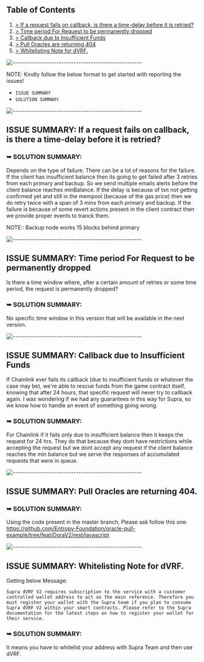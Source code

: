 ## Table of Contents
1. [> If a request fails on callback, is there a time-delay before it is retried?](#issue-summary-if-a-request-fails-on-callback-is-there-a-time-delay-before-it-is-retried)
2. [> Time period For Request to be permanently dropped](#issue-summary-time-period-for-request-tobe-permanently-dropped)
3. [> Callback due to Insufficient Funds](#issue-summary--callback-due-to-insufficient-fund)
4. [> Pull Oracles are returning 404](#issue-summary-pull-oracles-are-returning-404)
5. [> Whitelisting Note for dVRF.](#issue-summary-whitelisting-note-for-dvrf)

![-----------------------------------------------------](https://raw.githubusercontent.com/andreasbm/readme/master/assets/lines/rainbow.png)

NOTE: Kindly follow the below format to get started with reporting the issues!
- `ISSUE SUMMARY`
- `SOLUTION SUMMARY`

![-----------------------------------------------------](https://raw.githubusercontent.com/andreasbm/readme/master/assets/lines/rainbow.png)

## ISSUE SUMMARY: If a request fails on callback, is there a time-delay before it is retried?

### ➥ SOLUTION SUMMARY:
Depends on the type of failure. There can be a lot of reasons for the failure.
If the client has insufficient balance then its going to get failed after 3 retries from each primary and backup. So we send multiple emails alerts before the client balance reaches minBalance.
If the delay is because of txn not getting confirmed yet and still in the mempool (because of the gas price) then we do retry twice with a span of 3 mins  from each primary and backup.
If the failure is because of some revert actions present in the client contract then we provide proper events to tranck them.

NOTE:: Backup node works 15 blocks behind primary

![-----------------------------------------------------](https://raw.githubusercontent.com/andreasbm/readme/master/assets/lines/rainbow.png)
## ISSUE SUMMARY: Time period For Request to be permanently dropped
Is there a time window where, after a certain amount of retries or some time period, the request is permanently dropped?

### ➥ SOLUTION SUMMARY:
No specific time window in this version that will be available in the next version.

![-----------------------------------------------------](https://raw.githubusercontent.com/andreasbm/readme/master/assets/lines/rainbow.png)

## ISSUE SUMMARY:  Callback due to Insufficient Funds
If Chainlink ever fails its callback (due to insufficient funds or whatever the case may be), we're able to rescue funds from the game contract itself, knowing that after 24 hours, that specific request will never try to callback again. I was wondering if we had any guarantees in this way for Supra, so we know how to handle an event of something going wrong.

### ➥ SOLUTION SUMMARY:
For Chainlink if it fails only due to insufficient balance then it keeps the request for 24 hrs. They do that because they dont have restrictions while accepting the request but we dont accept any request if the client balance reaches the min balance but we serve the responses of accumulated requests that were in queue.

![-----------------------------------------------------](https://raw.githubusercontent.com/andreasbm/readme/master/assets/lines/rainbow.png)
## ISSUE SUMMARY: Pull Oracles are returning 404.

### ➥ SOLUTION SUMMARY:
Using the code present in the master branch, Please ask follow this one: https://github.com/Entropy-Foundation/oracle-pull-example/tree/feat/DoraV2/rest/javascript

![-----------------------------------------------------](https://raw.githubusercontent.com/andreasbm/readme/master/assets/lines/rainbow.png)

## ISSUE SUMMARY: Whitelisting Note for dVRF.

Getting below Message:

`
Supra dVRF V2 requires subscription to the service with a customer controlled wallet address to act as the main reference.
Therefore you must register your wallet with the Supra team if you plan to consume Supra dVRF V2 within your smart contracts.
Please refer to the Supra documentation for the latest steps on how to register your wallet for their service.
`

### ➥ SOLUTION SUMMARY:
It means you have to whitelist your address with Supra Team and then use dVRF.

